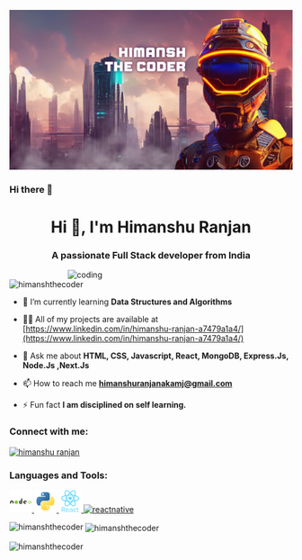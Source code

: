 ![logo](https://github.com/HimanshTheCoder/HimanshTheCoder/blob/main/Himansh%20the%20coder.png)
### Hi there 👋
<h1 align="center">Hi 👋, I'm Himanshu Ranjan</h1>
<h3 align="center">A passionate Full Stack developer from India</h3>
<img align="right" alt="coding"width="400" src="https://user-images.githubusercontent.com/55389276/140866485-8fb1c876-9a8f-4d6a-98dc-08c4981eaf70.gif">

<p align="left"> <img src="https://komarev.com/ghpvc/?username=himanshthecoder&label=Profile%20views&color=0e75b6&style=flat" alt="himanshthecoder" /> </p>

- 🌱 I’m currently learning **Data Structures and Algorithms**

- 👨‍💻 All of my projects are available at [https://www.linkedin.com/in/himanshu-ranjan-a7479a1a4/](https://www.linkedin.com/in/himanshu-ranjan-a7479a1a4/)

- 💬 Ask me about **HTML, CSS, Javascript, React, MongoDB, Express.Js, Node.Js ,Next.Js**

- 📫 How to reach me **himanshuranjanakamj@gmail.com**

- ⚡ Fun fact **I am disciplined on self learning.**

<h3 align="left">Connect with me:</h3>
<p align="left">
<a href="https://linkedin.com/in/himanshu ranjan" target="blank"><img align="center" src="https://raw.githubusercontent.com/rahuldkjain/github-profile-readme-generator/master/src/images/icons/Social/linked-in-alt.svg" alt="himanshu ranjan" height="30" width="40" /></a>
</p>

<h3 align="left">Languages and Tools:</h3>
<p align="left"> <a href="https://nodejs.org" target="_blank" rel="noreferrer"> <img src="https://raw.githubusercontent.com/devicons/devicon/master/icons/nodejs/nodejs-original-wordmark.svg" alt="nodejs" width="40" height="40"/> </a> <a href="https://www.python.org" target="_blank" rel="noreferrer"> <img src="https://raw.githubusercontent.com/devicons/devicon/master/icons/python/python-original.svg" alt="python" width="40" height="40"/> </a> <a href="https://reactjs.org/" target="_blank" rel="noreferrer"> <img src="https://raw.githubusercontent.com/devicons/devicon/master/icons/react/react-original-wordmark.svg" alt="react" width="40" height="40"/> </a> <a href="https://reactnative.dev/" target="_blank" rel="noreferrer"> <img src="https://reactnative.dev/img/header_logo.svg" alt="reactnative" width="40" height="40"/> </a> </p>

<p><img align="left" src="https://github-readme-stats.vercel.app/api/top-langs?username=himanshthecoder&show_icons=true&locale=en&layout=compact" alt="himanshthecoder" /></p>

<p>&nbsp;<img align="center" src="https://github-readme-stats.vercel.app/api?username=himanshthecoder&show_icons=true&locale=en" alt="himanshthecoder" /></p>

<p><img align="center" src="https://github-readme-streak-stats.herokuapp.com/?user=himanshthecoder&" alt="himanshthecoder" /></p>
<!--
**HimanshTheCoder/HimanshTheCoder** is a ✨ _special_ ✨ repository because its `README.md` (this file) appears on your GitHub profile.

